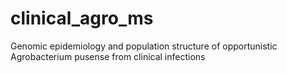 # clinical_agro_ms
Genomic epidemiology and population structure of opportunistic Agrobacterium pusense from clinical infections
